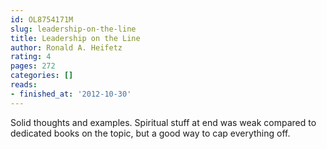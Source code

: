 ```yaml
---
id: OL8754171M
slug: leadership-on-the-line
title: Leadership on the Line
author: Ronald A. Heifetz
rating: 4
pages: 272
categories: []
reads:
- finished_at: '2012-10-30'
---
```

Solid thoughts and examples. Spiritual stuff at end was weak compared to dedicated books on the topic, but a good way to cap everything off.
